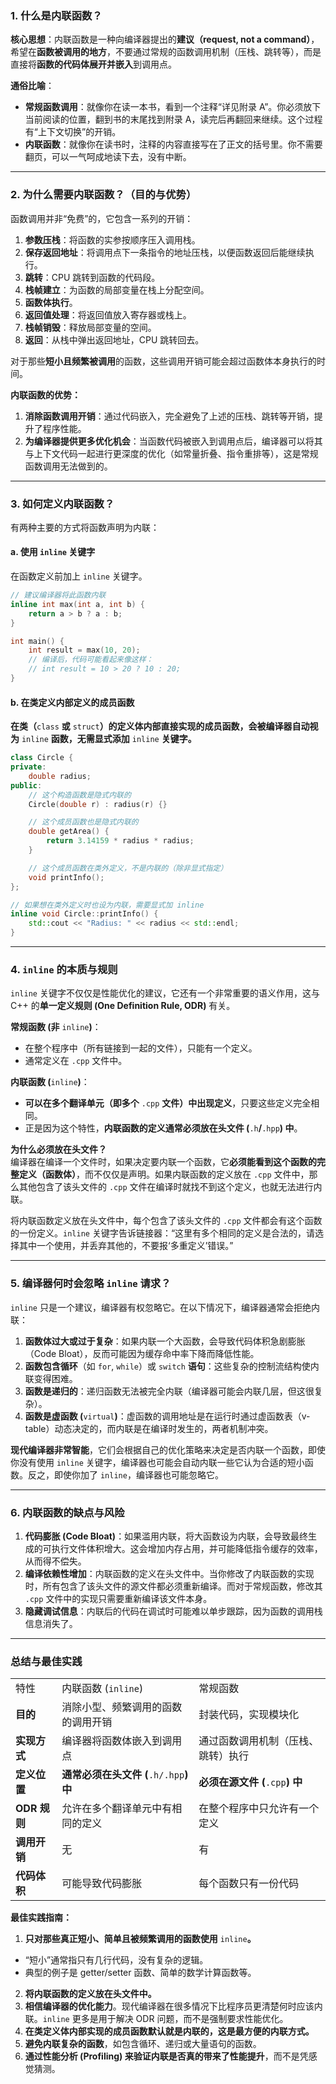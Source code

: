 
### 1. 什么是内联函数？

**核心思想**：内联函数是一种向编译器提出的**建议（request, not a command）**，希望在**函数被调用的地方**，不要通过常规的函数调用机制（压栈、跳转等），而是直接将**函数的代码体展开并嵌入**到调用点。

**通俗比喻**：

- **常规函数调用**：就像你在读一本书，看到一个注释“详见附录 A”。你必须放下当前阅读的位置，翻到书的末尾找到附录 A，读完后再翻回来继续。这个过程有“上下文切换”的开销。
- **内联函数**：就像你在读书时，注释的内容直接写在了正文的括号里。你不需要翻页，可以一气呵成地读下去，没有中断。

---

### 2. 为什么需要内联函数？（目的与优势）

函数调用并非“免费”的，它包含一系列的开销：

1. **参数压栈**：将函数的实参按顺序压入调用栈。
2. **保存返回地址**：将调用点下一条指令的地址压栈，以便函数返回后能继续执行。
3. **跳转**：CPU 跳转到函数的代码段。
4. **栈帧建立**：为函数的局部变量在栈上分配空间。
5. **函数体执行**。
6. **返回值处理**：将返回值放入寄存器或栈上。
7. **栈帧销毁**：释放局部变量的空间。
8. **返回**：从栈中弹出返回地址，CPU 跳转回去。

对于那些**短小且频繁被调用**的函数，这些调用开销可能会超过函数体本身执行的时间。

**内联函数的优势：**

1. **消除函数调用开销**：通过代码嵌入，完全避免了上述的压栈、跳转等开销，提升了程序性能。
2. **为编译器提供更多优化机会**：当函数代码被嵌入到调用点后，编译器可以将其与上下文代码一起进行更深度的优化（如常量折叠、指令重排等），这是常规函数调用无法做到的。

---

### 3. 如何定义内联函数？

有两种主要的方式将函数声明为内联：

#### a. 使用 `inline` 关键字

在函数定义前加上 `inline` 关键字。

```cpp
// 建议编译器将此函数内联
inline int max(int a, int b) {
    return a > b ? a : b;
}

int main() {
    int result = max(10, 20);
    // 编译后，代码可能看起来像这样：
    // int result = 10 > 20 ? 10 : 20;
}
```

#### b. 在类定义内部定义的成员函数

**在类（**`class` **或** `struct`**）的定义体内部直接实现的成员函数，会被编译器自动视为** `inline` **函数，无需显式添加** `inline` **关键字。**

```cpp
class Circle {
private:
    double radius;
public:
    // 这个构造函数是隐式内联的
    Circle(double r) : radius(r) {}

    // 这个成员函数也是隐式内联的
    double getArea() {
        return 3.14159 * radius * radius;
    }

    // 这个成员函数在类外定义，不是内联的（除非显式指定）
    void printInfo();
};

// 如果想在类外定义时也设为内联，需要显式加 inline
inline void Circle::printInfo() {
    std::cout << "Radius: " << radius << std::endl;
}
```

---

### 4. `inline` 的本质与规则

`inline` 关键字不仅仅是性能优化的建议，它还有一个非常重要的语义作用，这与 C++ 的**单一定义规则 (One Definition Rule, ODR)** 有关。

**常规函数 (非** `inline`**)**：

- 在整个程序中（所有链接到一起的文件），只能有一个定义。
- 通常定义在 `.cpp` 文件中。

**内联函数 (**`inline`**)**：

- **可以在多个翻译单元（即多个** `.cpp` **文件）中出现定义**，只要这些定义完全相同。
- 正是因为这个特性，**内联函数的定义通常必须放在头文件 (**`.h`**/**`.hpp`**) 中**。

**为什么必须放在头文件？**  
编译器在编译一个文件时，如果决定要内联一个函数，它**必须能看到这个函数的完整定义（函数体）**，而不仅仅是声明。如果内联函数的定义放在 `.cpp` 文件中，那么其他包含了该头文件的 `.cpp` 文件在编译时就找不到这个定义，也就无法进行内联。

将内联函数定义放在头文件中，每个包含了该头文件的 `.cpp` 文件都会有这个函数的一份定义。`inline` 关键字告诉链接器：“这里有多个相同的定义是合法的，请选择其中一个使用，并丢弃其他的，不要报‘多重定义’错误。”

---

### 5. 编译器何时会忽略 `inline` 请求？

`inline` 只是一个建议，编译器有权忽略它。在以下情况下，编译器通常会拒绝内联：

1. **函数体过大或过于复杂**：如果内联一个大函数，会导致代码体积急剧膨胀（Code Bloat），反而可能因为缓存命中率下降而降低性能。
2. **函数包含循环**（如 `for`, `while`）或 `switch` **语句**：这些复杂的控制流结构使内联变得困难。
3. **函数是递归的**：递归函数无法被完全内联（编译器可能会内联几层，但这很复杂）。
4. **函数是虚函数 (**`virtual`**)**：虚函数的调用地址是在运行时通过虚函数表（v-table）动态决定的，而内联是在编译时发生的，两者机制冲突。

**现代编译器非常智能**，它们会根据自己的优化策略来决定是否内联一个函数，即使你没有使用 `inline` 关键字，编译器也可能会自动内联一些它认为合适的短小函数。反之，即使你加了 `inline`，编译器也可能忽略它。

---

### 6. 内联函数的缺点与风险

1. **代码膨胀 (Code Bloat)**：如果滥用内联，将大函数设为内联，会导致最终生成的可执行文件体积增大。这会增加内存占用，并可能降低指令缓存的效率，从而得不偿失。
2. **编译依赖性增加**：内联函数的定义在头文件中。当你修改了内联函数的实现时，所有包含了该头文件的源文件都必须重新编译。而对于常规函数，修改其 `.cpp` 文件中的实现只需要重新编译该文件本身。
3. **隐藏调试信息**：内联后的代码在调试时可能难以单步跟踪，因为函数的调用栈信息消失了。

---

### 总结与最佳实践

|   |   |   |
|---|---|---|
|特性|内联函数 (`inline`)|常规函数|
|**目的**|消除小型、频繁调用的函数的调用开销|封装代码，实现模块化|
|**实现方式**|编译器将函数体嵌入到调用点|通过函数调用机制（压栈、跳转）执行|
|**定义位置**|**通常必须在头文件 (**`.h/.hpp`**) 中**|**必须在源文件 (**`.cpp`**) 中**|
|**ODR 规则**|允许在多个翻译单元中有相同的定义|在整个程序中只允许有一个定义|
|**调用开销**|无|有|
|**代码体积**|可能导致代码膨胀|每个函数只有一份代码|

**最佳实践指南：**

1. **只对那些真正短小、简单且被频繁调用的函数使用** `inline`**。**

- “短小”通常指只有几行代码，没有复杂的逻辑。
- 典型的例子是 getter/setter 函数、简单的数学计算函数等。

2. **将内联函数的定义放在头文件中。**
3. **相信编译器的优化能力**。现代编译器在很多情况下比程序员更清楚何时应该内联。`inline` 更多是用于解决 ODR 问题，而不是强制要求性能优化。
4. **在类定义体内部实现的成员函数默认就是内联的，这是最方便的内联方式。**
5. **避免内联复杂的函数**，如包含循环、递归或大量语句的函数。
6. **通过性能分析 (Profiling) 来验证内联是否真的带来了性能提升**，而不是凭感觉猜测。
